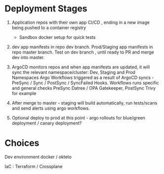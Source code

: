 # Deployment Stages

1. Application repos with their own app CI/CD , ending in a new image being pushed to a container registry

   - Sandbox docker setup for quick tests

2. dev app manifests in repo dev branch. Prod/Staging app manifests in repo master branch. Test on dev branch , until ready to PR and merge dev into master.

3. ArgoCD monitors repos and when app manifests are updated, it will sync the relevant namespace/cluster: Dev, Staging and Prod Namespaces
   Argo Workflows triggered as a result of ArgoCD syncs - PreSync / Sync / PostSync / SyncFailed Hooks. Workflows runs specific and general checks
   PreSync Datree / OPA Gatekeeper, PostSync Trivy for example

4. After merge to master - staging will build automatically, run tests/scans and send alerts using argo workflows.

5. Optional deploy to prod at this point - argo rollouts for blue/green deployment / canary deployment?


# Choices

Dev environment docker / okteto

IaC : Terraform / Crossplane